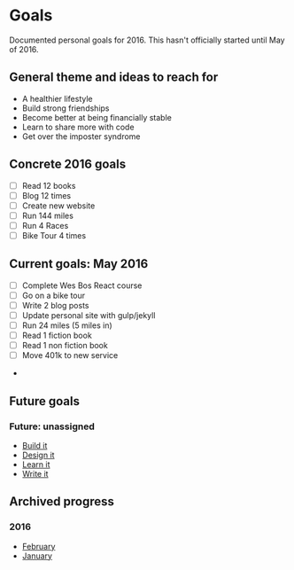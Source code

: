 # Goals
Documented personal goals for 2016. This hasn't officially started until May of 2016.

## General theme and ideas to reach for
* A healthier lifestyle
* Build strong friendships
* Become better at being financially stable
* Learn to share more with code
* Get over the imposter syndrome

## Concrete 2016 goals
* [ ] Read 12 books
* [ ] Blog 12 times
* [ ] Create new website
* [ ] Run 144 miles
* [ ] Run 4 Races
* [ ] Bike Tour 4 times

## Current goals: May 2016
* [ ] Complete Wes Bos React course
* [ ] Go on a bike tour
* [ ] Write 2 blog posts
* [ ] Update personal site with gulp/jekyll
* [ ] Run 24 miles (5 miles in)
* [ ] Read 1 fiction book
* [ ] Read 1 non fiction book
* [ ] Move 401k to new service
*
## Future goals

### Future: unassigned

* [Build it](future/build-it.md)
* [Design it](future/design-it.md)
* [Learn it](future/learn-it.md)
* [Write it](future/write-it.md)

## Archived progress

### 2016

* [February](archive/2016/february.md)
* [January](archive/2016/january.md)
